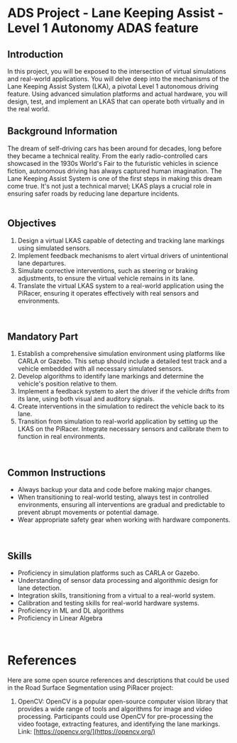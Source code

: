 # ADS Project - Lane Keeping Assist - Level 1 Autonomy ADAS feature  

## Introduction

In this project, you will be exposed to the intersection of virtual simulations and real-world applications. You will delve deep into the mechanisms of the Lane Keeping Assist System (LKA), a pivotal Level 1 autonomous driving feature. Using advanced simulation platforms and actual hardware, you will design, test, and implement an LKAS that can operate both virtually and in the real world.
</br>

## Background Information

The dream of self-driving cars has been around for decades, long before they became a technical reality. From the early radio-controlled cars showcased in the 1930s World's Fair to the futuristic vehicles in science fiction, autonomous driving has always captured human imagination. The Lane Keeping Assist System is one of the first steps in making this dream come true. It's not just a technical marvel; LKAS plays a crucial role in ensuring safer roads by reducing lane departure incidents.  
</br>

## Objectives

1. Design a virtual LKAS capable of detecting and tracking lane markings using simulated sensors.
2. Implement feedback mechanisms to alert virtual drivers of unintentional lane departures.
3. Simulate corrective interventions, such as steering or braking adjustments, to ensure the virtual vehicle remains in its lane.
4. Translate the virtual LKAS system to a real-world application using the PiRacer, ensuring it operates effectively with real sensors and environments.

</br>

## Mandatory Part

1. Establish a comprehensive simulation environment using platforms like CARLA or Gazebo. This setup should include a detailed test track and a vehicle embedded with all necessary simulated sensors.
2. Develop algorithms to identify lane markings and determine the vehicle's position relative to them.
3. Implement a feedback system to alert the driver if the vehicle drifts from its lane, using both visual and auditory signals.
4. Create interventions in the simulation to redirect the vehicle back to its lane.
5. Transition from simulation to real-world application by setting up the LKAS on the PiRacer. Integrate necessary sensors and calibrate them to function in real environments.

</br>

## Common Instructions

- Always backup your data and code before making major changes.
- When transitioning to real-world testing, always test in controlled environments, ensuring all interventions are gradual and predictable to prevent abrupt movements or potential damage.
- Wear appropriate safety gear when working with hardware components.

</br>

## Skills

- Proficiency in simulation platforms such as CARLA or Gazebo.
- Understanding of sensor data processing and algorithmic design for lane detection.
- Integration skills, transitioning from a virtual to a real-world system.
- Calibration and testing skills for real-world hardware systems.
- Proficiency in ML and DL algorithms
- Proficiency in Linear Algebra

</br>

# References

Here are some open source references and descriptions that could be used in the Road Surface Segmentation using PiRacer project:

1. OpenCV: OpenCV is a popular open-source computer vision library that provides a wide range of tools and algorithms for image and video processing. Participants could use OpenCV for pre-processing the video footage, extracting features, and identifying the lane markings.
    Link: [https://opencv.org/](https://opencv.org/)
